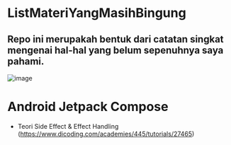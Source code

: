 # ListMateriYangMasihBingung
## Repo ini merupakah bentuk dari catatan singkat mengenai hal-hal yang belum sepenuhnya saya pahami.

![image](https://user-images.githubusercontent.com/55066990/204131223-1b4111ef-1a6c-4eed-bb69-4dd5e2d33d6c.png)
# Android Jetpack Compose
- Teori Side Effect & Effect Handling (https://www.dicoding.com/academies/445/tutorials/27465)

